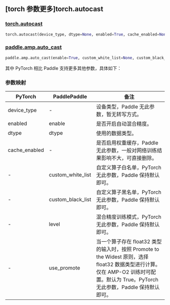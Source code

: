 ## [torch 参数更多]torch.autocast

### [torch.autocast](https://pytorch.org/docs/stable/amp.html?highlight=autocast#torch.autocast)

```python
torch.autocast(device_type, dtype=None, enabled=True, cache_enabled=None)
```

### [paddle.amp.auto_cast](https://www.paddlepaddle.org.cn/documentation/docs/zh/develop/api/paddle/amp/auto_cast_cn.html)

```python
paddle.amp.auto_cast(enable=True, custom_white_list=None, custom_black_list=None, level='O1', dtype='float16', use_promote=True)
```

其中 PyTorch 相比 Paddle 支持更多其他参数，具体如下：

### 参数映射

| PyTorch       | PaddlePaddle      | 备注                                                                                                                                                                                  |
| ------------- | ----------------- | ------------------------------------------------------------------------------------------------------------------------------------------------------------------------------------- |
| device_type   | -                 | 设备类型，Paddle 无此参数，暂无转写方式。                                                                                                                                                  |
| enabled       | enable            | 是否开启自动混合精度。                                                                                                                                                                |
| dtype         | dtype             | 使用的数据类型。                                                                                                                                                                      |
| cache_enabled | -                 | 是否启用权重缓存，Paddle 无此参数，一般对网络训练结果影响不大，可直接删除。                                                                                                           |
| -             | custom_white_list | 自定义算子白名单，PyTorch 无此参数，Paddle 保持默认即可。                                                                                                                             |
| -             | custom_black_list | 自定义算子黑名单，PyTorch 无此参数，Paddle 保持默认即可。                                                                                                                             |
| -             | level             | 混合精度训练模式，PyTorch 无此参数，Paddle 保持默认即可。                                                                                                                             |
| -             | use_promote       | 当一个算子存在 float32 类型的输入时，按照 Promote to the Widest 原则，选择 float32 数据类型进行计算。仅在 AMP-O2 训练时可配置。默认为 True。PyTorch 无此参数，Paddle 保持默认即可。 |
